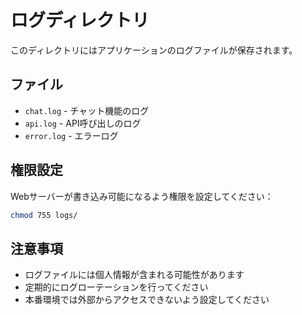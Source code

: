 # ログディレクトリ

このディレクトリにはアプリケーションのログファイルが保存されます。

## ファイル
- `chat.log` - チャット機能のログ
- `api.log` - API呼び出しのログ
- `error.log` - エラーログ

## 権限設定
Webサーバーが書き込み可能になるよう権限を設定してください：
```bash
chmod 755 logs/
```

## 注意事項
- ログファイルには個人情報が含まれる可能性があります
- 定期的にログローテーションを行ってください
- 本番環境では外部からアクセスできないよう設定してください
